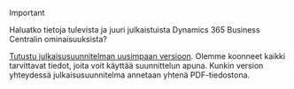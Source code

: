 > [!IMPORTANT]
>
> Haluatko tietoja tulevista ja juuri julkaistuista Dynamics 365 Business Centralin ominaisuuksista?
>
> [Tutustu julkaisusuunnitelman uusimpaan versioon](/dynamics365/release-plans/index). Olemme koonneet kaikki tarvittavat tiedot, joita voit käyttää suunnittelun apuna. Kunkin version yhteydessä julkaisusuunnitelma annetaan yhtenä PDF-tiedostona.  
